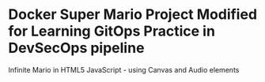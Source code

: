 # Docker Super Mario Project Modified for Learning GitOps Practice in DevSecOps pipeline
Infinite Mario in HTML5 JavaScript - using Canvas and Audio elements
